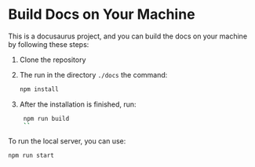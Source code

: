 # Build Docs on Your Machine

This is a docusaurus project, and you can build the docs on your machine by following these steps:

1. Clone the repository
2. The run in the directory `./docs` the command:
   ```bash
   npm install
   ```
   
3. After the installation is finished, run:
   ```bash
    npm run build
    ``
   
To run the local server, you can use:
   ```bash
   npm run start
   ```
